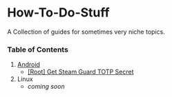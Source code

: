 # How-To-Do-Stuff
A Collection of guides for sometimes very niche topics.

### Table of Contents
1. [Android](https://github.com/ReisMiner/How-To-Do-Stuff/tree/master/Android)
   - [[Root] Get Steam Guard TOTP Secret](https://github.com/ReisMiner/How-To-Do-Stuff/blob/master/Android/%5BRoot%5D%20Get%20Steam%20Guard%20TOTP%20Secret.md)
2. Linux
    - *coming soon*


